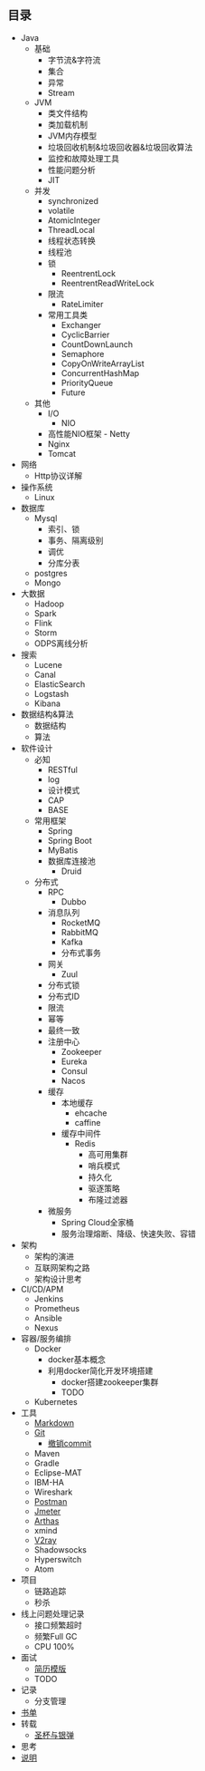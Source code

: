 ## 目录
- Java
  - 基础
    - 字节流&字符流
    - 集合
    - 异常
    - Stream
  - JVM
    - 类文件结构
    - 类加载机制
    - JVM内存模型
    - 垃圾回收机制&垃圾回收器&垃圾回收算法
    - 监控和故障处理工具
    - 性能问题分析
    - JIT
  - 并发
    - synchronized
    - volatile
    - AtomicInteger
    - ThreadLocal
    - 线程状态转换
    - 线程池
    - 锁
      - ReentrentLock
      - ReentrentReadWriteLock
    - 限流
      - RateLimiter
    - 常用工具类
      - Exchanger
      - CyclicBarrier
      - CountDownLaunch
      - Semaphore
      - CopyOnWriteArrayList
      - ConcurrentHashMap
      - PriorityQueue
      - Future
  - 其他
    - I/O
      - NIO
    - 高性能NIO框架 - Netty
    - Nginx
    - Tomcat
- 网络
  - Http协议详解
- 操作系统
  - Linux
- 数据库
  - Mysql
    - 索引、锁
    - 事务、隔离级别
    - 调优
    - 分库分表
  - postgres
  - Mongo
- 大数据
  - Hadoop
  - Spark
  - Flink
  - Storm
  - ODPS离线分析
- 搜索
  - Lucene
  - Canal
  - ElasticSearch
  - Logstash
  - Kibana
- 数据结构&算法
  - 数据结构
  - 算法
- 软件设计
  - 必知
    - RESTful
    - log
    - 设计模式
    - CAP
    - BASE
  - 常用框架
    - Spring
    - Spring Boot
    - MyBatis
    - 数据库连接池
      - Druid
  - 分布式
    - RPC
      - Dubbo
    - 消息队列
      - RocketMQ
      - RabbitMQ
      - Kafka
      - 分布式事务
    - 网关
      - Zuul
    - 分布式锁
    - 分布式ID
    - 限流
    - 幂等
    - 最终一致
    - 注册中心
      - Zookeeper
      - Eureka
      - Consul
      - Nacos
    - 缓存
      - 本地缓存
        - ehcache
        - caffine
      - 缓存中间件
        - Redis
          - 高可用集群
          - 哨兵模式
          - 持久化
          - 驱逐策略
          - 布隆过滤器
    - 微服务
      - Spring Cloud全家桶
      - 服务治理熔断、降级、快速失败、容错
- 架构
  - 架构的演进
  - 互联网架构之路
  - 架构设计思考
- CI/CD/APM
  - Jenkins
  - Prometheus
  - Ansible
  - Nexus
- 容器/服务编排
  - Docker
    - docker基本概念
    - 利用docker简化开发环境搭建
      - docker搭建zookeeper集群
      - TODO
  - Kubernetes
- 工具
  - [Markdown](https://www.runoob.com/markdown/md-tutorial.html)
  - [Git](https://backlog.com/git-tutorial/cn/)
    - [撤销commit](/docs/tools/git/cancel_commit.md)
  - Maven
  - Gradle
  - Eclipse-MAT
  - IBM-HA
  - Wireshark
  - [Postman](https://www.postman.com/)
  - [Jmeter](http://www.testclass.net/jmeter_doc/jmeter-doc-01)
  - [Arthas](https://alibaba.github.io/arthas/index.html)
  - xmind
  - [V2ray](https://www.v2ray.com/)
  - Shadowsocks
  - Hyperswitch
  - Atom
- 项目
  - 链路追踪
  - 秒杀
- 线上问题处理记录
  - 接口频繁超时
  - 频繁Full GC
  - CPU 100%
- 面试
  - [简历模版](https://github.com/AobingJava/JavaFamily/blob/master/docs/idea/%E8%B5%84%E6%96%99.md)
  - TODO
- 记录
  - 分支管理
- [书单](/docs/books.md)
- 转载
  - [圣杯与银弹](https://mp.weixin.qq.com/s/lUAwJRFWIsoEhSQiiPOYZw)
- 思考
- [说明](/docs/declare.md)
